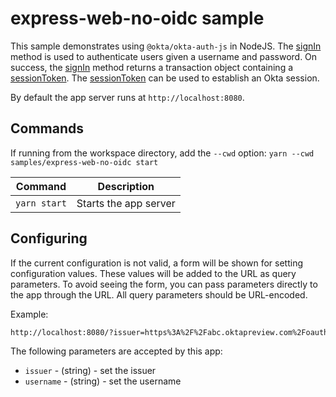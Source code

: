[sessionToken]: https://developer.okta.com/docs/reference/api/sessions/#session-token
[signIn]: https://github.com/okta/okta-auth-js#signinoptions

# express-web-no-oidc sample

This sample demonstrates using `@okta/okta-auth-js` in NodeJS. The [signIn][signIn] method is used to authenticate users given a username and password. On success, the [signIn][signIn] method returns a transaction object containing a [sessionToken][sessionToken]. The [sessionToken][sessionToken] can be used to establish an Okta session.

By default the app server runs at `http://localhost:8080`.

## Commands

If running from the workspace directory, add the `--cwd` option: `yarn --cwd samples/express-web-no-oidc start`

| Command               | Description                    |
| --------------------- | ------------------------------ |
| `yarn start`          | Starts the app server |

## Configuring

If the current configuration is not valid, a form will be shown for setting configuration values. These values will be added to the URL as query parameters. To avoid seeing the form, you can pass parameters directly to the app through the URL. All query parameters should be URL-encoded.

Example:

```html
http://localhost:8080/?issuer=https%3A%2F%2Fabc.oktapreview.com%2Foauth2%2Fdefault
```

The following parameters are accepted by this app:

* `issuer` - (string) - set the issuer
* `username` - (string) - set the username
